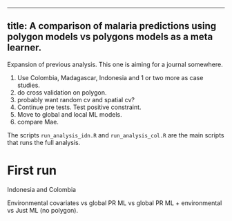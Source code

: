 
---
title: A comparison of malaria predictions using polygon models vs polygons models as a meta learner.
---

Expansion of previous analysis. This one is aiming for a journal somewhere.

1. Use Colombia, Madagascar, Indonesia and 1 or two more as case studies.
2. do cross validation on polygon.
5. probably want random cv and spatial cv?
6. Continue pre tests. Test positive constraint.
7. Move to global and local ML models.
8. compare Mae.


The scripts `run_analysis_idn.R` and `run_analysis_col.R` are the main scripts that runs the full analysis.


# First run

Indonesia and Colombia

Environmental covariates vs global PR ML vs global PR ML + environmental vs Just ML (no polygon).


